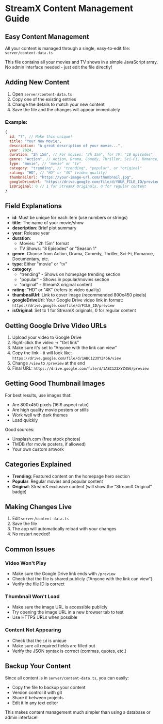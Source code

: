 # StreamX Content Management Guide

## Easy Content Management

All your content is managed through a single, easy-to-edit file: `server/content-data.ts`

This file contains all your movies and TV shows in a simple JavaScript array. No admin interface needed - just edit the file directly!

## Adding New Content

1. Open `server/content-data.ts`
2. Copy one of the existing entries
3. Change the details to match your new content
4. Save the file and the changes will appear immediately

### Example:
```javascript
{
  id: "7", // Make this unique!
  title: "Your New Movie",
  description: "A great description of your movie...",
  year: 2024,
  duration: "2h 15m", // For movies: "2h 15m", for TV: "10 Episodes"
  genre: "Action", // Action, Drama, Comedy, Thriller, Sci-Fi, Romance, Documentary
  type: "movie", // "movie" or "tv"
  category: "trending", // "trending", "popular", or "original"
  rating: "HD", // "HD" or "4K" (video quality)
  thumbnailUrl: "https://your-image-url.com/thumbnail.jpg",
  googleDriveUrl: "https://drive.google.com/file/d/YOUR_FILE_ID/preview",
  isOriginal: 0 // 1 for StreamX Originals, 0 for regular content
}
```

## Field Explanations

- **id**: Must be unique for each item (use numbers or strings)
- **title**: The name of your movie/show
- **description**: Brief plot summary
- **year**: Release year
- **duration**: 
  - Movies: "2h 15m" format
  - TV Shows: "8 Episodes" or "Season 1"
- **genre**: Choose from Action, Drama, Comedy, Thriller, Sci-Fi, Romance, Documentary, etc.
- **type**: Either "movie" or "tv"
- **category**: 
  - "trending" - Shows on homepage trending section
  - "popular" - Shows in popular/movies section
  - "original" - StreamX original content
- **rating**: "HD" or "4K" (refers to video quality)
- **thumbnailUrl**: Link to cover image (recommended 800x450 pixels)
- **googleDriveUrl**: Your Google Drive video link in format: `https://drive.google.com/file/d/FILE_ID/preview`
- **isOriginal**: Set to 1 for StreamX originals, 0 for regular content

## Getting Google Drive Video URLs

1. Upload your video to Google Drive
2. Right-click the video → "Get link"
3. Make sure it's set to "Anyone with the link can view"
4. Copy the link - it will look like: `https://drive.google.com/file/d/1ABC123XYZ456/view`
5. Change `/view` to `/preview` at the end
6. Final URL: `https://drive.google.com/file/d/1ABC123XYZ456/preview`

## Getting Good Thumbnail Images

For best results, use images that:
- Are 800x450 pixels (16:9 aspect ratio)
- Are high quality movie posters or stills
- Work well with dark themes
- Load quickly

Good sources:
- Unsplash.com (free stock photos)
- TMDB (for movie posters, if allowed)
- Your own custom artwork

## Categories Explained

- **Trending**: Featured content on the homepage hero section
- **Popular**: Regular movies and popular content
- **Original**: StreamX exclusive content (will show the "StreamX Original" badge)

## Making Changes Live

1. Edit `server/content-data.ts`
2. Save the file
3. The app will automatically reload with your changes
4. No restart needed!

## Common Issues

### Video Won't Play
- Make sure the Google Drive link ends with `/preview`
- Check that the file is shared publicly ("Anyone with the link can view")
- Verify the file ID is correct

### Thumbnail Won't Load
- Make sure the image URL is accessible publicly
- Try opening the image URL in a new browser tab to test
- Use HTTPS URLs when possible

### Content Not Appearing
- Check that the `id` is unique
- Make sure all required fields are filled out
- Verify the JSON syntax is correct (commas, quotes, etc.)

## Backup Your Content

Since all content is in `server/content-data.ts`, you can easily:
- Copy the file to backup your content
- Version control it with git
- Share it between projects
- Edit it in any text editor

This makes content management much simpler than using a database or admin interface!